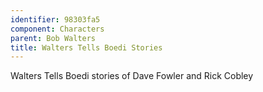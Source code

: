 ```yaml
---
identifier: 98303fa5
component: Characters
parent: Bob Walters 
title: Walters Tells Boedi Stories
---
```

Walters Tells Boedi stories of Dave Fowler and Rick Cobley
